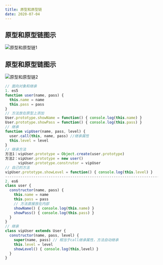 ```yaml
---
title: 原型和原型链
date: 2020-07-04
---
```

## 原型和原型链图示
![原型和原型链1](https://6368-chenjie-blog-88b4b7-1302547066.tcb.qcloud.la/原型和原型链1.png)

## 原型和原型链图示
![原型和原型链2](https://6368-chenjie-blog-88b4b7-1302547066.tcb.qcloud.la/原型和原型链2.png)
``` js
// 面向对象和继承
1. es5
function user(name, pass) {
  this.name = name
  this.pass = pass
}
// 方法放在原型上添加
User.prototype.showName = function() { console.log(this.name) }
User.prototype.showPass = function() { console.log(this.pass) }
// 继承
function vipUser(name, pass, level) {
  user.call(this, name, pass) //继承属性
  this.level = level
}
// 继承方法
方法1：vipUser.prototype = Object.create(user.prototype)
方法2：vipUser.prototype = new user()
      vipUser.prototype.construtor = vipUser
// 自己的方法
vipUser.prototype.showLevel = function() { console.log(this.level) }
----------------------------------------------------------------------------------------------
2. es6
class user {
  constructor(name, pass) {
    this.name = name
    this.pass = pass
    // 方法直接放在内部
    showName() { console.log(this.name) }
    showPass() { console.log(this.pass) }
  }
}
// 继承
class vipUser extends User {
  constructor(name, pass, level) {
    super(name, pass) // 相当于call继承属性，方法自动继承
    this.level = level
    showLevel() { console.log(this,level) }
  }
}
```